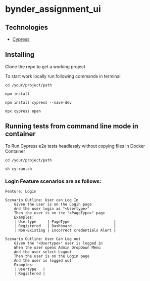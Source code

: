 # bynder_assignment_ui

Technologies
-------------

* [Cypress](https://docs.cypress.io/)

Installing
-------------
Clone the repo to get a working project.

To start work locally run following commands in terminal

`cd /your/project/path`

`npm install`

`npm install cypress --save-dev`

`npx cypress open`

Running tests from command line mode in container
------------------- 
To Run Cypress e2e tests headlessly without copying files in Docker Container

`cd /your/project/path`

`sh cy-run.sh`

### Login Feature scenarios are as follows:

```
Feature: Login

Scenario Outline: User can Log In
    Given the user is on the Login page
    And the user login as "<Usertype>"
    Then the user is on the "<PageType>" page
    Examples:
    | Usertype     | PageType                    |
    | Registered   | Dashboard                   |
    | Non-Existing | Incorrect credentials Alert |

Scenario Outline: User Can Log out
    Given the "<Usertype>" user is logged in
    When the user opens Admin DropDown Menu
    And the user select Logout
    Then the user is on the Login page
    And the user is logged out
    Examples:
    | Usertype   |
    | Registered |
```